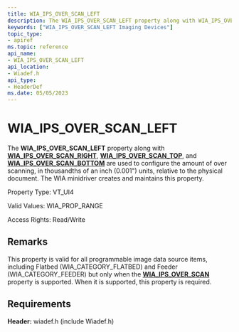 ```yaml
---
title: WIA_IPS_OVER_SCAN_LEFT
description: The WIA_IPS_OVER_SCAN_LEFT property along with WIA_IPS_OVER_SCAN_RIGHT, WIA_IPS_OVER_SCAN_TOP, and WIA_IPS_OVER_SCAN_BOTTOM are used to configure the amount of over scanning, in thousandths of an inch (0.001 \ 0034;) units, relative to the physical document.
keywords: ["WIA_IPS_OVER_SCAN_LEFT Imaging Devices"]
topic_type:
- apiref
ms.topic: reference
api_name:
- WIA_IPS_OVER_SCAN_LEFT
api_location:
- Wiadef.h
api_type:
- HeaderDef
ms.date: 05/05/2023
---
```


# WIA_IPS_OVER_SCAN_LEFT

The **WIA_IPS_OVER_SCAN_LEFT** property along with [**WIA_IPS_OVER_SCAN_RIGHT**](wia-ips-over-scan-right.md), [**WIA_IPS_OVER_SCAN_TOP**](wia-ips-over-scan-top.md), and [**WIA_IPS_OVER_SCAN_BOTTOM**](wia-ips-over-scan-bottom.md) are used to configure the amount of over scanning, in thousandths of an inch (0.001") units, relative to the physical document. The WIA minidriver creates and maintains this property.

Property Type: VT_UI4

Valid Values: WIA_PROP_RANGE

Access Rights: Read/Write

## Remarks

This property is valid for all programmable image data source items, including Flatbed (WIA_CATEGORY_FLATBED) and Feeder (WIA_CATEGORY_FEEDER) but only when the [**WIA_IPS_OVER_SCAN**](wia-ips-over-scan.md) property is supported. When it is supported, this property is required.

## Requirements

**Header:** wiadef.h (include Wiadef.h)
